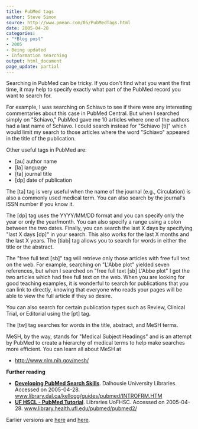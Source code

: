 ```yaml
---
title: PubMed tags
author: Steve Simon
source: http://www.pmean.com/05/PubMedTags.html
date: 2005-04-28
categories:
- "*Blog post"
- 2005
- Being updated
- Information searching
output: html_document
page_update: partial
---
```


Searching in PubMed can be tricky. If you don't find what you want the
first time, it may help to specify exactly what part of the PubMed
record you want to search for.

For example, I was searching on Schiavo to see if there were any
interesting commentaries about this case in PubMed Central. But when I
searched simply on "Schiavo," PubMed gave me 10 articles where one of
the authors had a last name of Schiavo. I could search instead for
"Schiavo [ti]" which would limit my search to those articles where
the word "Schiavo" appeared in the title of the publication.

Other useful tags in PubMed are:

- [au] author name
- [la] language
- [ta] journal title
- [dp] date of publication

The [ta] tag is very useful when the name of the journal (e.g.,
Circulation) is also a commonly used medical term. You can also search
by the journal's ISSN number if you know it.

The [dp] tag uses the YYYY/MM/DD format and you can specify only the
year or only the year/month. You can also specify a range using a colon
between the two dates. Finally, you can search the last X days by
specifying "last X days [dp]" in your search. This also works for
the last X months and the last X years. The [tiab] tag allows you to
search for words in either the title or the abstract.

The "free full text [sb]" tag will retrieve only those articles with
free full text on the web. For example, searching on "L'Abbe plot"
yielded seven references, but when I searched on "free full text [sb]
L'Abbe plot" I got the two articles which had free full text on the
web. When you are looking for good teaching examples, it is wonderful to
search for publications that you can link to directly, knowing that
everyone who reads your pages will be able to view the full article if
they so desire.

You can also search for certain publication types such as Review,
Clinical Trial, or Editorial using the [pt] tag.

The [tw] tag searches for words in the title, abstract, and MeSH
terms.

MeSH, by the way, stands for "Medical Subject Headings" and is an
attempt by PubMed to create a hierarchy of medical terms to help make
searches more efficient. You can learn all about MeSH at

- <http://www.nlm.nih.gov/mesh/>

**Further reading**

- **[Developing PubMed Search
Skills](http://www.library.dal.ca/kellogg/guides/pubmed/INTROFRM.HTM%20)**.
Dalhousie University Libraries. Accessed on 2005-04-28.
www.library.dal.ca/kellogg/guides/pubmed/INTROFRM.HTM
- **[UF HSCL - PubMed
Tutorial](http://www.library.health.ufl.edu/pubmed/pubmed2/%20)**.
Libraries UoFHSC. Accessed on 2005-04-28.
www.library.health.ufl.edu/pubmed/pubmed2/

Earlier versions are [here][sim1] and [here][sim2].

[sim1]: http://www.pmean.com/05/PubMedTags.html
[sim2]: http://new.pmean.com/pubmed-tags/

